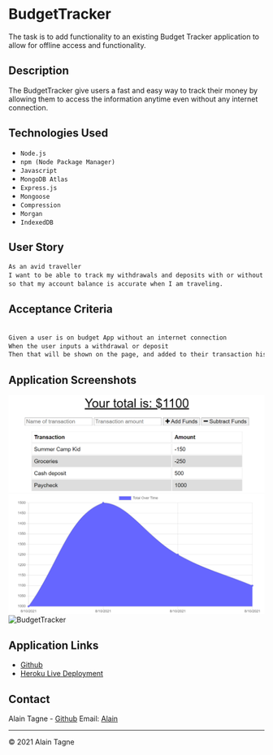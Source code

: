 # BudgetTracker

The task is to add functionality to an existing Budget Tracker application to allow for offline access and functionality.

## Description

The BudgetTracker give users a fast and easy way to track their money by allowing them to access the information anytime even without any internet connection.

## Technologies Used

* `Node.js`
* `npm (Node Package Manager)`
* `Javascript`
* `MongoDB Atlas`
* `Express.js`
* `Mongoose`
* `Compression`
* `Morgan`
* `IndexedDB`


## User Story

```md
As an avid traveller
I want to be able to track my withdrawals and deposits with or without a data/internet connection
so that my account balance is accurate when I am traveling.

```

## Acceptance Criteria

```md

Given a user is on budget App without an internet connection
When the user inputs a withdrawal or deposit
Then that will be shown on the page, and added to their transaction history when their connection is back online.
```

## Application Screenshots

![BudgetTracker](./public/images/total.png)
![BudgetTracker](./public/images/graph.png)
![BudgetTracker](./public/images/.png)

## Application Links
* [Github](https://github.com/AlCharl88/BudgetTracker)
* [Heroku Live Deployment](https://warm-lake-26156.herokuapp.com/)

## Contact 

Alain Tagne - [Github](https://github.com/AlCharl88) Email: [Alain](mailto:alctagne@gmail.com) 

---

&copy; 2021 Alain Tagne